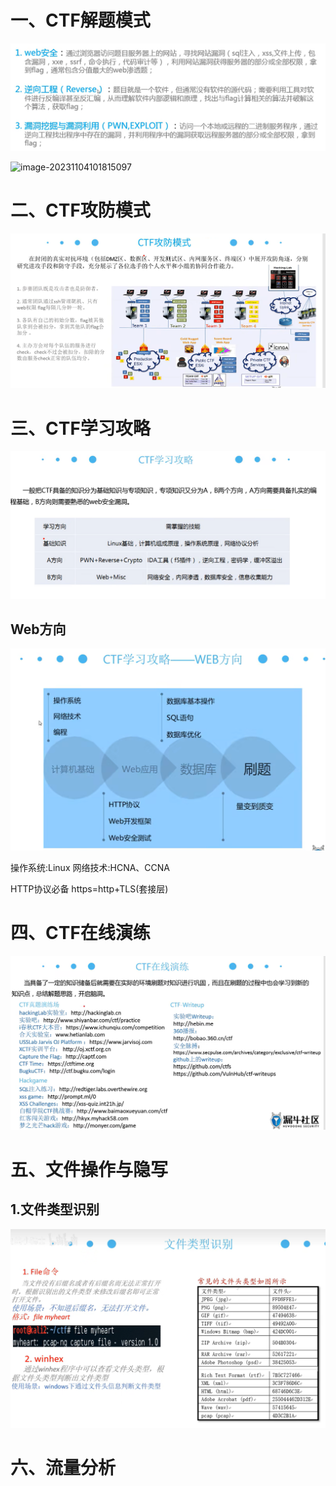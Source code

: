 # 一、CTF解题模式

![image-20231104101751844](CTF%E7%AC%94%E8%AE%B0.assets/image-20231104101751844.png)

![image-20231104101815097](C:\Users\Administrator\AppData\Roaming\Typora\typora-user-images\image-20231104101815097.png)

# 二、CTF攻防模式

![image-20231104101959006](CTF%E7%AC%94%E8%AE%B0.assets/image-20231104101959006.png)

# 三、CTF学习攻略

![image-20231104102132374](CTF%E7%AC%94%E8%AE%B0.assets/image-20231104102132374.png)

## Web方向

![image-20231104102248867](CTF%E7%AC%94%E8%AE%B0.assets/image-20231104102248867.png)

操作系统:Linux  网络技术:HCNA、CCNA

HTTP协议必备
https=http+TLS(套接层)

# 四、CTF在线演练

![image-20231104103027079](CTF%E7%AC%94%E8%AE%B0.assets/image-20231104103027079.png)

# 五、文件操作与隐写

## 1.文件类型识别

![image-20231104144325745](CTF%E7%AC%94%E8%AE%B0.assets/image-20231104144325745.png)

# 六、流量分析

